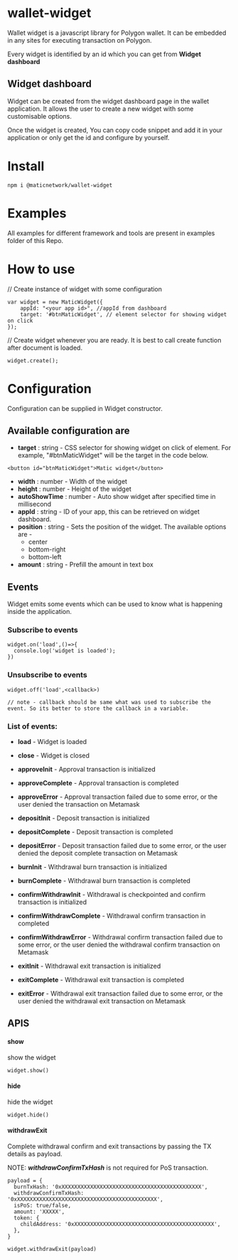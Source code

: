 # wallet-widget

Wallet widget is a javascript library for Polygon wallet. It can be embedded in any sites for executing transaction on Polygon.

Every widget is identified by an id which you can get from **Widget dashboard**

## Widget dashboard

Widget can be created from the widget dashboard page in the wallet application. It allows the user to create a new widget with some customisable options. 

Once the widget is created, You can copy code snippet and add it in your application or only get the id and configure by yourself.

# Install

```
npm i @maticnetwork/wallet-widget
```

# Examples

All examples for different framework and tools are present in examples folder of this Repo.

# How to use

// Create instance of widget with some configuration

```
var widget = new MaticWidget({
    appId: "<your app id>", //appId from dashboard
    target: '#btnMaticWidget', // element selector for showing widget on click
});
```

// Create widget whenever you are ready. It is best to call create function after document is loaded.

```
widget.create();
```

# Configuration

Configuration can be supplied in Widget constructor.
## Available configuration are

* **target** : string - CSS selector for showing widget on click of element. For example, "#btnMaticWidget" will be the target in the code below.
```
<button id="btnMaticWidget">Matic widget</button>
```

* **width** : number - Width of the widget 
* **height** : number - Height of the widget
* **autoShowTime** : number - Auto show widget after specified time in millisecond
* **appId** : string - ID of your app, this can be retrieved on widget dashboard.
* **position** : string - Sets the position of the widget. The available options are -
    * center
    * bottom-right
    * bottom-left
* **amount** : string - Prefill the amount in text box
## Events

Widget emits some events which can be used to know what is happening inside the application.

### Subscribe to events

```
widget.on('load',()=>{
  console.log('widget is loaded');
})
```
### Unsubscribe to events

```
widget.off('load',<callback>)

// note - callback should be same what was used to subscribe the event. So its better to store the callback in a variable.
```

### List of events:

* **load** - Widget is loaded
* **close** - Widget is closed

* **approveInit** - Approval transaction is initialized
* **approveComplete** - Approval transaction is completed
* **approveError** - Approval transaction failed due to some error, or the user denied the transaction on Metamask
* **depositInit** - Deposit transaction is initialized
* **depositComplete** - Deposit transaction is completed
* **depositError** - Deposit transaction failed due to some error, or the user denied the deposit complete transaction on Metamask

* **burnInit** - Withdrawal burn transaction is initialized
* **burnComplete** - Withdrawal burn transaction is completed
* **confirmWithdrawInit** - Withdrawal is checkpointed and confirm transaction is initialized
* **confirmWithdrawComplete** - Withdrawal confirm transaction in completed
* **confirmWithdrawError** - Withdrawal confirm transaction failed due to some error, or the user denied the withdrawal confirm transaction on Metamask
* **exitInit** - Withdrawal exit transaction is initialized
* **exitComplete** -  Withdrawal exit transaction is completed
* **exitError** - Withdrawal exit transaction failed due to some error, or the user denied the withdrawal exit transaction on Metamask

## APIS 

#### show

show the widget

```
widget.show()
```
#### hide

hide the widget

```
widget.hide()
```
#### withdrawExit

Complete withdrawal confirm and exit transactions by passing the TX details as payload.

NOTE: ***withdrawConfirmTxHash*** is not required for PoS transaction.
```
payload = {
  burnTxHash: '0xXXXXXXXXXXXXXXXXXXXXXXXXXXXXXXXXXXXXXXXXXXXX',
  withdrawConfirmTxHash: '0xXXXXXXXXXXXXXXXXXXXXXXXXXXXXXXXXXXXXXXXXXXXX',
  isPoS: true/false,
  amount: 'XXXXX',
  token: {
    childAddress: '0xXXXXXXXXXXXXXXXXXXXXXXXXXXXXXXXXXXXXXXXXXXXX',
  },
}

widget.withdrawExit(payload)
```

